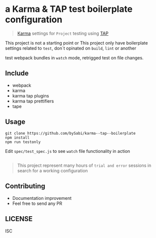 # a Karma & TAP test boilerplate configuration

> [Karma][karma] settings for `Project` testing using [TAP][tap]

[karma]: http://karma-runner.github.io/1.0/index.html
[tap]: https://testanything.org/

This project is not a starting point or
This project only have boilerplate settings related to `test`, don´t opinated on `build`, `lint` or another


test webpack bundles in `watch` mode, retrigged test on file changes.

## Include
  * webpack
  * karma
  * karma tap plugins
  * karma tap prettifiers
  * tape

## Usage

```
git clone https://github.com/bySabi/karma--tap--boilerplate
npm install
npm run testonly

```
Edit `spec/test_spec.js` to see `watch` file functionality in action

##

> This project represent many hours of `trial and error` sessions in search for a working configuration

## Contributing
* Documentation improvement
* Feel free to send any PR

## LICENSE
ISC
